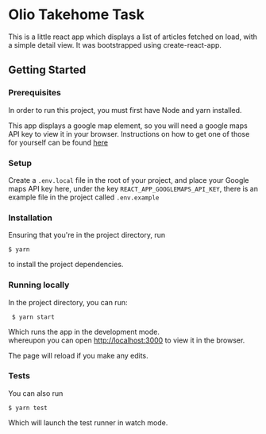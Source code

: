 # Olio Takehome Task

This is a little react app which displays a list of articles fetched on load, with a simple detail view. It was bootstrapped using create-react-app.

## Getting Started

### Prerequisites

In order to run this project, you must first have Node and yarn installed.

This app displays a google map element, so you will need a google maps API key to view it in your browser. Instructions on how to get one of those for yourself can be found [here](https://developers.google.com/maps/documentation/javascript/get-api-key)


### Setup

Create a `.env.local` file in the root of your project, and place your Google maps API key here, under the key `REACT_APP_GOOGLEMAPS_API_KEY`, there is an example file in the project called `.env.example`


### Installation

Ensuring that you're in the project directory, run

`$ yarn` 

to install the project dependencies.


### Running locally

In the project directory, you can run:

` $ yarn start`

Which runs the app in the development mode.\
whereupon you can open [http://localhost:3000](http://localhost:3000) to view it in the browser.

The page will reload if you make any edits.

### Tests

You can also run

`$ yarn test`

Which will launch the test runner in watch mode.
